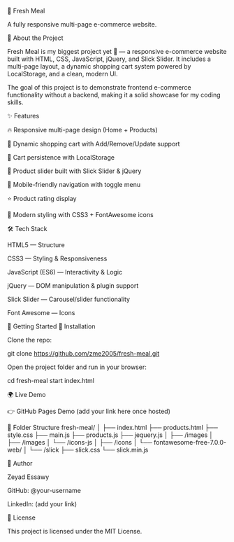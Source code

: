 🥗 Fresh Meal

A fully responsive multi-page e-commerce website.

📖 About the Project

Fresh Meal is my biggest project yet 🚀 — a responsive e-commerce website built with HTML, CSS, JavaScript, jQuery, and Slick Slider.
It includes a multi-page layout, a dynamic shopping cart system powered by LocalStorage, and a clean, modern UI.

The goal of this project is to demonstrate frontend e-commerce functionality without a backend, making it a solid showcase for my coding skills.

✨ Features

🔥 Responsive multi-page design (Home + Products)

🛒 Dynamic shopping cart with Add/Remove/Update support

💾 Cart persistence with LocalStorage

🎠 Product slider built with Slick Slider & jQuery

📱 Mobile-friendly navigation with toggle menu

⭐ Product rating display

🎨 Modern styling with CSS3 + FontAwesome icons

🛠️ Tech Stack

HTML5 — Structure

CSS3 — Styling & Responsiveness

JavaScript (ES6) — Interactivity & Logic

jQuery — DOM manipulation & plugin support

Slick Slider — Carousel/slider functionality

Font Awesome — Icons

🚀 Getting Started
🔧 Installation

Clone the repo:

git clone https://github.com/zme2005/fresh-meal.git


Open the project folder and run in your browser:

cd fresh-meal
start index.html

🌍 Live Demo

👉 GitHub Pages Demo
 (add your link here once hosted)

📂 Folder Structure
fresh-meal/
│
├── index.html
├── products.html
├── style.css
├── main.js
├── products.js
├── jequery.js
│
├── /images
│   ├── /images
│   └── /icons-js
│
├── /icons
│   └── fontawesome-free-7.0.0-web/
│
└── /slick
    ├── slick.css
    └── slick.min.js

👤 Author

Zeyad Essawy

GitHub: @your-username

LinkedIn: (add your link)

📜 License

This project is licensed under the MIT License.
